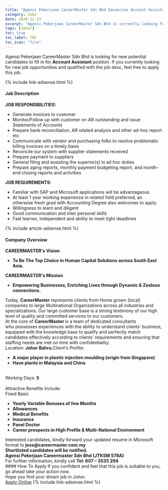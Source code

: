 ```yaml
---
title: "Agensi Pekerjaan CareerMaster Sdn Bhd Vacancies Account Assistant" 
category: Jobs 
date: 2020-12-23 
excerpt: "Agensi Pekerjaan CareerMaster Sdn Bhd is currently looking for suitable person to fill in the Account Assistant which positioned at Johor" 
tags: [Johor] 
toc: true 
toc_label: TOC 
toc_icon: "fire" 
--- 
```


<p>Agensi Pekerjaan CareerMaster Sdn Bhd is looking for new potential candidates to fill in for <b>Account Assistant</b> position. If you currently looking for new job opportunities and qualified with the job desc, feel free to apply this job.
</p>{% include link-adsense.html %} 
<div><div><div><h4>Job Description</h4></div></div><div><div><span><div><div><strong>JOB RESPONSIBILITIES:</strong><ul><li>Generate invoices to customer</li><li>Monitor/Follow up with customer on AR outstanding and issue Statements of Accounts</li><li>Prepare bank reconciliation, AR related analysis and other ad-hoc report etc</li><li>Communicate with vendor and purchasing folks to resolve problematic billing invoices on a timely basis</li><li>Reconcile our system with supplier statements received</li><li>Prepare payment to suppliers</li><li>General filing and assisting the superior(s) in ad hoc duties</li><li>Prepare aging reports, monthly payment budgeting report, and month-end closing reports and activities</li></ul><div><strong>JOB REQUIREMENTS:</strong></div><ul><li>Familiar with SAP and Microsoft applications will be advantageous</li><li>At least 1 year working experience in related field preferred, an otherwise fresh grad with Accounting Degree also welcomes to apply.</li><li>Willingness to learn and diligent</li><li>Good communication and inter personal skills</li><li>Fast learner, independent and ability to meet tight deadlines</li></ul></div></div></span></div></div></div> 
{% include article-adsense.html %} 
<div><div><div><h4>Company Overview</h4></div></div><div><div><span><div><div><div><strong>CAREERMASTER's&#160;</strong><strong>V</strong><strong>ision</strong></div><ul><li><strong>To Be The Top Choice in Human Capital Solutions across South East Asia.</strong></li></ul><div><strong>CAREERMASTER's Mission</strong></div><ul><li><strong>Empowering Businesses, Enriching Lives through Dynamic &amp; Zealous connections.</strong></li></ul><div>Today, <strong>CareerMaster</strong> represents clients from Home grown (local) companies to large Multinational Organizations across all industries&#160;and specializations. Our large customer base is a strong testimony of our high level of quality and committed services to our customers.</div><div>At the core of <strong>CareerMaster </strong>is a team of dedicated consultants who&#160;possesses experiences with the ability&#160;to understand clients&#8217; business, equipped with the knowledge base to qualify and perfectly match candidates effectively according to clients&#8217; requirements and ensuring that staffing needs are met on time with confidentiality.&#160;</div></div><div>Location:<strong> Johor Bahru.</strong>Client's Profile:<ul><li><strong>A major player in plastic injection moulding (origin from Singapore)</strong></li><li><strong>Have plants in Malaysia and China</strong></li></ul><div><br>Working Days: <strong>5</strong></div><br>Attractive Benefits Include:<div>Fixed Basic</div><ul><li><strong>Yearly Variable Bonuses of few Months</strong></li><li><strong>Allowances</strong></li><li><strong>Medical Benefits</strong></li><li><strong>Insurance</strong></li><li><strong>Panel Doctor</strong></li><li><strong>Career prospects in High Profile &amp; Multi-National Environment</strong></li></ul></div><div><div>Interested candidates, kindly forward your updated resume in Microsoft format to <strong>jess@careermaster.com.my</strong></div><div><strong>Shortlisted candidates will be notified.</strong></div><strong>Agensi Pekerjaan Careermaster Sdn Bhd (JTKSM 578A)</strong><br>For further information, kindly call <strong>Tel: 607 &#8211; 3535 294</strong></div></div></span></div></div></div> 
#### How To Apply 
If you confident and feel that this job is suitable to you, go ahead take your action now. <br/> 
Hope you find your dream job in Johor. <br/> 
<a href="https://www.jobstreet.com.my/en/job/account-assistant-4449216?jobId=jobstreet-my-job-4449216&sectionRank=3&token=0~20fa1cdb-e39c-40a8-b7c0-fdfdcd818445&fr=SRP%20View%20In%20New%20Ta" class="btn btn--info" target="_blank" rel="nofollow noopenner">Apply Online</a> 
{% include link-adsense.html %} 